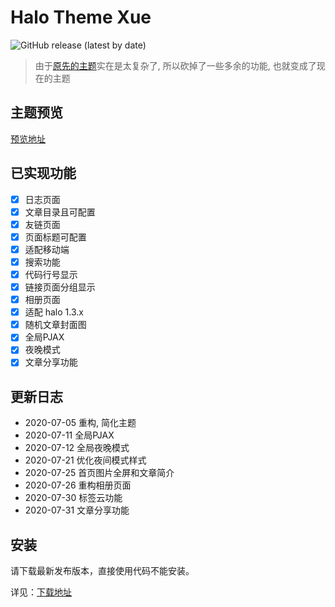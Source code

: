 # Halo Theme Xue

![GitHub release (latest by date)](https://img.shields.io/github/v/release/halo-dev/halo?label=halo&style=flat-square)

> 由于[原先的主题](https://github.com/hshanx/halo-theme-hshan)实在是太复杂了, 所以砍掉了一些多余的功能, 也就变成了现在的主题

## 主题预览

[预览地址](https://baozi.fun)

## 已实现功能 
* [x] 日志页面
* [x] 文章目录且可配置
* [x] 友链页面
* [x] 页面标题可配置
* [x] 适配移动端
* [x] 搜索功能
* [x] 代码行号显示
* [x] 链接页面分组显示
* [x] 相册页面
* [x] 适配 halo 1.3.x
* [x] 随机文章封面图
* [x] 全局PJAX
* [x] 夜晚模式
* [x] 文章分享功能

## 更新日志

- 2020-07-05 重构, 简化主题
- 2020-07-11  全局PJAX
- 2020-07-12  全局夜晚模式      
- 2020-07-21 优化夜间模式样式
- 2020-07-25 首页图片全屏和文章简介
- 2020-07-26 重构相册页面
- 2020-07-30 标签云功能
- 2020-07-31 文章分享功能

## 安装

请下载最新发布版本，直接使用代码不能安装。

详见：[下载地址](https://github.com/hshanx/halo-theme-xue/releases)
